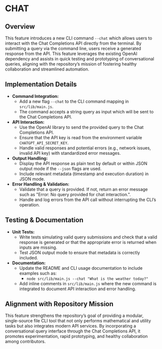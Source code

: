 # CHAT

## Overview
This feature introduces a new CLI command `--chat` which allows users to interact with the Chat Completions API directly from the terminal. By submitting a query via the command line, users receive a generated response from the API. This feature leverages the existing OpenAI dependency and assists in quick testing and prototyping of conversational queries, aligning with the repository’s mission of fostering healthy collaboration and streamlined automation.

## Implementation Details
- **Command Integration:**
  - Add a new flag `--chat` to the CLI command mapping in `src/lib/main.js`.
  - The command accepts a string query as input which will be sent to the Chat Completions API.
- **API Interaction:**
  - Use the OpenAI library to send the provided query to the Chat Completions API.
  - Ensure that the API key is read from the environment variable `CHATGPT_API_SECRET_KEY`.
  - Handle valid responses and potential errors (e.g., network issues, invalid API key) with standardized error messages.
- **Output Handling:**
  - Display the API response as plain text by default or within JSON output mode if the `--json` flags are used.
  - Include relevant metadata (timestamp and execution duration) in JSON mode.
- **Error Handling & Validation:**
  - Validate that a query is provided. If not, return an error message such as "Error: No query provided for chat interaction.".
  - Handle and log errors from the API call without interrupting the CLI’s operation.

## Testing & Documentation
- **Unit Tests:**
  - Write tests simulating valid query submissions and check that a valid response is generated or that the appropriate error is returned when inputs are missing.
  - Test JSON output mode to ensure that metadata is correctly included.
- **Documentation:**
  - Update the README and CLI usage documentation to include examples such as:
    - `node src/lib/main.js --chat "What is the weather today?"`
  - Add inline comments in `src/lib/main.js` where the new command is integrated to document API interaction and error handling.

## Alignment with Repository Mission
This feature strengthens the repository’s goal of providing a modular, single-source file CLI tool that not only performs mathematical and utility tasks but also integrates modern API services. By incorporating a conversational query interface through the Chat Completions API, it promotes experimentation, rapid prototyping, and healthy collaboration among contributors.
